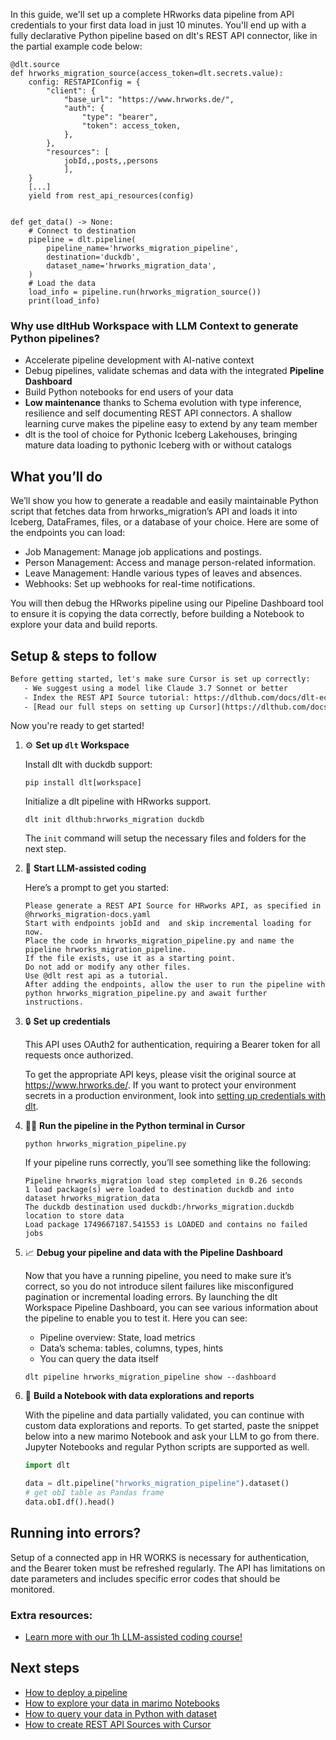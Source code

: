In this guide, we'll set up a complete HRworks data pipeline from API credentials to your first data load in just 10 minutes. You'll end up with a fully declarative Python pipeline based on dlt's REST API connector, like in the partial example code below:

```python-outcome
@dlt.source
def hrworks_migration_source(access_token=dlt.secrets.value):
    config: RESTAPIConfig = {
        "client": {
            "base_url": "https://www.hrworks.de/",
            "auth": {
                "type": "bearer",
                "token": access_token,
            },
        },
        "resources": [
            jobId,,posts,,persons
            ],
    }
    [...]
    yield from rest_api_resources(config)


def get_data() -> None:
    # Connect to destination
    pipeline = dlt.pipeline(
        pipeline_name='hrworks_migration_pipeline',
        destination='duckdb',
        dataset_name='hrworks_migration_data', 
    )
    # Load the data
    load_info = pipeline.run(hrworks_migration_source())
    print(load_info) 
```

### Why use dltHub Workspace with LLM Context to generate Python pipelines?

- Accelerate pipeline development with AI-native context
- Debug pipelines, validate schemas and data with the integrated **Pipeline Dashboard**
- Build Python notebooks for end users of your data
- **Low maintenance** thanks to Schema evolution with type inference, resilience and self documenting REST API connectors. A shallow learning curve makes the pipeline easy to extend by any team member
- dlt is the tool of choice for Pythonic Iceberg Lakehouses, bringing mature data loading to pythonic Iceberg with or without catalogs

## What you’ll do

We’ll show you how to generate a readable and easily maintainable Python script that fetches data from hrworks_migration’s API and loads it into Iceberg, DataFrames, files, or a database of your choice. Here are some of the endpoints you can load:

- Job Management: Manage job applications and postings.
- Person Management: Access and manage person-related information.
- Leave Management: Handle various types of leaves and absences.
- Webhooks: Set up webhooks for real-time notifications.

You will then debug the HRworks pipeline using our Pipeline Dashboard tool to ensure it is copying the data correctly, before building a Notebook to explore your data and build reports.

## Setup & steps to follow

```default
Before getting started, let's make sure Cursor is set up correctly:
   - We suggest using a model like Claude 3.7 Sonnet or better
   - Index the REST API Source tutorial: https://dlthub.com/docs/dlt-ecosystem/verified-sources/rest_api/ and add it to context as **@dlt rest api**
   - [Read our full steps on setting up Cursor](https://dlthub.com/docs/dlt-ecosystem/llm-tooling/cursor-restapi#23-configuring-cursor-with-documentation)
```

Now you're ready to get started!

1. ⚙️ **Set up `dlt` Workspace**
    
    Install dlt with duckdb support:
    ```shell
    pip install dlt[workspace]
    ```

    Initialize a dlt pipeline with HRworks support.
    ```shell
    dlt init dlthub:hrworks_migration duckdb
    ```

    The `init` command will setup the necessary files and folders for the next step.
    
2. 🤠 **Start LLM-assisted coding**
    
    Here’s a prompt to get you started:
    
    ```prompt
    Please generate a REST API Source for HRworks API, as specified in @hrworks_migration-docs.yaml 
    Start with endpoints jobId and  and skip incremental loading for now. 
    Place the code in hrworks_migration_pipeline.py and name the pipeline hrworks_migration_pipeline. 
    If the file exists, use it as a starting point. 
    Do not add or modify any other files. 
    Use @dlt rest api as a tutorial. 
    After adding the endpoints, allow the user to run the pipeline with python hrworks_migration_pipeline.py and await further instructions.
    ```

    
3. 🔒 **Set up credentials** 
    
    This API uses OAuth2 for authentication, requiring a Bearer token for all requests once authorized.
    
    To get the appropriate API keys, please visit the original source at https://www.hrworks.de/.
    If you want to protect your environment secrets in a production environment, look into [setting up credentials with dlt](https://dlthub.com/docs/walkthroughs/add_credentials).
    
4. 🏃‍♀️ **Run the pipeline in the Python terminal in Cursor**
    
    ```shell
    python hrworks_migration_pipeline.py
    ```
    
    If your pipeline runs correctly, you’ll see something like the following:
    
    ```shell
    Pipeline hrworks_migration load step completed in 0.26 seconds
    1 load package(s) were loaded to destination duckdb and into dataset hrworks_migration_data
    The duckdb destination used duckdb:/hrworks_migration.duckdb location to store data
    Load package 1749667187.541553 is LOADED and contains no failed jobs
    ```
    
5. 📈 **Debug your pipeline and data with the Pipeline Dashboard**

    Now that you have a running pipeline, you need to make sure it’s correct, so you do not introduce silent failures like misconfigured pagination or incremental loading errors. By launching the dlt Workspace Pipeline Dashboard, you can see various information about the pipeline to enable you to test it. Here you can see:
    - Pipeline overview: State, load metrics
    - Data’s schema: tables, columns, types, hints
    - You can query the data itself
    
    ```shell
    dlt pipeline hrworks_migration_pipeline show --dashboard
    ```
    
6. 🐍 **Build a Notebook with data explorations and reports**

    With the pipeline and data partially validated, you can continue with custom data explorations and reports. To get started, paste the snippet below into a new marimo Notebook and ask your LLM to go from there. Jupyter Notebooks and regular Python scripts are supported as well.

    
    ```python
    import dlt

   data = dlt.pipeline("hrworks_migration_pipeline").dataset()
   # get obI table as Pandas frame
   data.obI.df().head()
    ```

## Running into errors?

Setup of a connected app in HR WORKS is necessary for authentication, and the Bearer token must be refreshed regularly. The API has limitations on date parameters and includes specific error codes that should be monitored.

### Extra resources:

- [Learn more with our 1h LLM-assisted coding course!](https://www.youtube.com/watch?v=GGid70rnJuM)

## Next steps

- [How to deploy a pipeline](https://dlthub.com/docs/walkthroughs/deploy-a-pipeline)
- [How to explore your data in marimo Notebooks](https://dlthub.com/docs/general-usage/dataset-access/marimo)
- [How to query your data in Python with dataset](https://dlthub.com/docs/general-usage/dataset-access/dataset)
- [How to create REST API Sources with Cursor](https://dlthub.com/docs/dlt-ecosystem/llm-tooling/cursor-restapi)